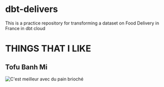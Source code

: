 # dbt-delivers
 This is a practice repository for transforming a dataset on Food Delivery in France in dbt cloud

# THINGS THAT I LIKE

## Tofu Banh Mi

![C'est meilleur avec du pain brioché](https://www.google.cd/url?sa=i&url=https%3A%2F%2Fhomecookedroots.com%2Ftofu-banh-mi-with-sriracha-aioli%2F&psig=AOvVaw0BLLlJmJR4g2om7CkHkDv6&ust=1731148658800000&source=images&cd=vfe&opi=89978449&ved=0CBQQjRxqFwoTCLjH987FzIkDFQAAAAAdAAAAABAE)
